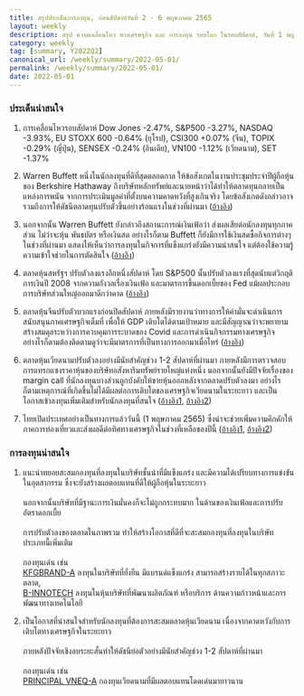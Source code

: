 ```yaml
---
title: สรุปประเด็นการลงทุน, ก่อนสัปดาห์วันที่ 2 - 6 พฤษภาคม 2565
layout: weekly
description: สรุป ความเคลื่อนไหว ทางเศรษฐกิจ และ การลงทุน รอบโลก ในรอบสัปดาห์, วันที่ 1 พฤษภาคม 2565
category: weekly
tag: [summary, Y2022Q2]
canonical_url: /weekly/summary/2022-05-01/
permalink: /weekly/summary/2022-05-01/
date: 2022-05-01
---
```


### ประเด็นน่าสนใจ

1. การเคลื่อนไหวรอบสัปดาห์ Dow Jones -2.47%, S&P500 -3.27%, NASDAQ -3.93%, EU STOXX 600 -0.64% (ยุโรป), CSI300 +0.07% (จีน), TOPIX -0.29% (ญี่ปุ่น), SENSEX -0.24% (อินเดีย), VN100 -1.12% (เวียดนาม), SET -1.37%

2. Warren Buffett หนึ่งในนักลงทุนที่ดีที่สุดตลอดกาล ให้ข้อสังเกตในงานประชุมประจำปีผู้ถือหุ้นของ Berkshire Hathaway ถึงบริษัทหลักทรัพย์และนายหน้าว่าได้ทำให้ตลาดทุนกลายเป็นแหล่งการพนัน จากการประเมินมูลค่าที่ตั้งบนความคาดหวังที่สูงเกินจริง โดยข้อสังเกตดังกล่าวอาจรวมถึงการให้ดัชนีตลาดทุนปรับตัวขึ้นอย่างร้อนแรงในช่วงที่ผ่านมา
([อ้างอิง](https://www.cnbc.com/2022/04/30/warren-buffett-rips-wall-street-for-turning-the-stock-market-into-a-gambling-parlor.html))

3. นอกจากนั้น Warren Buffett ยังกล่าวถึงสถานะการณ์เงินเฟ้อว่า ส่งผลเสียต่อนักลงทุนทุกภาคส่วน ไม่ว่าจะหุ้น พันธบัตร หรือเงินสด อย่างไรก็ตาม Buffett ก็ยังมีการใช้เงินสดซื้อกิจการต่างๆ ในช่วงที่ผ่านมา แสดงให้เห็นว่าการลงทุนในกิจการที่แข็งแกร่งยังมีความน่าสนใจ แต่ต้องใช้ความรู้ความเข้าใจช่วยในการตัดสินใจ
([อ้างอิง](https://www.cnbc.com/2022/04/30/berkshire-hathaway-annual-meeting-live-updates.html))

4. ตลาดหุ้นสหรัฐฯ ปรับตัวลงแรงอีกหนึ่งสัปดาห์ โดย S&P500 นั้นปรับตัวลงแรงที่สุดนับแต่วิกฤติการเงินปี 2008 จากความกังวลเรื่องเงินเฟ้อ และมาตรการขึ้นดอกเบี้ยของ Fed แม้ผลประกอบการบริษัทส่วนใหญ่ออกมาดีกว่าคาด
([อ้างอิง](https://www.cnbc.com/2022/04/28/stock-market-futures-open-to-close-news.html)) 

5. ตลาดหุ้นจีนปรับตัวบวกแรงก่อนปิดสัปดาห์ ภายหลังมีรายงานว่าทางการให้คำมั่นจะดำเนินการสนับสนุนภาคเศรษฐกิจเต็มที่ เพื่อให้ GDP เติบโตได้ตามเป้าหมาย และมีสัญญาณว่าจะพยายามสร้างสมดุลระหว่างการควบคุมการระบาดของ Covid และการดำเนินกิจกรรมทางเศรษฐกิจ อย่างไรก็ตามต้องติดตามดูว่าจะมีมาตรการที่เป็นทางการออกมาเมื่อไหร่
([อ้างอิง](https://www.cnbc.com/2022/04/29/asia-markets-wall-street-surge-overnight-apple-suppliers-japanese-yen-currencies-oil.html)) 

6. ตลาดหุ้นเวียดนามปรับตัวลงอย่างมีนัยสำคัญช่วง 1-2 สัปดาห์ที่ผ่านมา ภายหลังมีการตรวจสอบการแทรกแซงราคาหุ้นของบริษัทอสังหาริมทรัพย์รายใหญ่แห่งหนึ่ง นอกจากนั้นยังมีปัจจัยเรื่องของ margin call ที่นักลงทุนบางส่วนถูกบังคับให้ขายหุ้นออกหลังจากตลาดปรับตัวลงมา อย่างไรก็ตามเหตุการณ์ที่เกิดขึ้นไม่ได้มีผลต่อการเติบโตของเศรษฐกิจเวียดนามในระยะยาว และเป็นโอกาสเข้าลงทุนเพิ่มเติมสำหรับนักลงทุนที่สนใจ
([อ้างอิง1](https://www.kasikornasset.com/th/market-update/Pages/04-Update-Stock-Exchange-Vietnam.aspx), 
[อ้างอิง2](https://www.finnomena.com/finnomena-ic/finnomena-market-alert-vni-4/)) 

7. ไทยเปิดประเทศอย่างเป็นทางการแล้ววันนี้ (1 พฤษภาคม 2565) ซึ่งน่าจะช่วยเพิ่มความคึกคักให้ภาคการท่องเที่ยวและส่งผลดีต่อทิศทางเศรษฐกิจในช่วงที่เหลือของปีนี้
([อ้างอิง1](https://www.posttoday.com/economy/news/681899), 
[อ้างอิง2](https://www.finnomena.com/the-opportunity/news-update-22-04-2022-2/)) 



### การลงทุนน่าสนใจ

1. แนะนำทยอยสะสมกองทุนที่ลงทุนในบริษัทชั้นนำที่มีแข็งแกร่ง และมีความได้เปรียบทางการแข่งขันในอุตสากรรม ซึ่งจะยังสร้างผลตอบแทนที่ดีให้ผู้ถือหุ้นในระยะยาว<br><br>
นอกจากนั้นบริษัทที่มีฐานะการเงินมั่นคงก็จะไม่ถูกกระทบมาก ในด้านของเงินเฟ้อและการปรับอัตราดอกเบี้ย<br><br>
การปรับตัวลงของตลาดในภาพรวม ทำให้สร้างโอกาสที่ดีที่จะสะสมกองทุนที่ลงทุนในบริษัทประเภทนี้เพิ่มเติม<br><br>
กองทุนเด่น เช่น  
[KFGBRAND-A](https://www.finnomena.com/fund/KFGBRAND-A) ลงทุนในบริษัทที่ยั่งยืน มีแบรนด์แข็งแกร่ง สามารถสร้างรายได้ในทุกสภาวะตลาด,  
[B-INNOTECH](https://www.finnomena.com/fund/B-INNOTECH) ลงทุนในหุ้นบริษัทที่พัฒนาผลิตภัณฑ์ หรือบริการ ด้านความก้าวหน้าและการพัฒนาทางเทคโนโลยี

2. เป็นโอกาสที่น่าสนใจสำหรับนักลงทุนที่ต้องการสะสมตลาดหุ้นเวียดนาม เนื่องจากคาดหวังกับการเติบโตทางเศรษฐกิจในระยะยาว<br><br>
ภายหลังปัจจัยเชิงลบระยะสั้นทำให้ดัชนีย่อตัวอย่างมีนัยสำคัญช่วง 1-2 สัปดาห์ที่ผ่านมา<br><br>
กองทุนเด่น เช่น  
[PRINCIPAL VNEQ-A](https://www.finnomena.com/fund/PRINCIPAL%20VNEQ-A) กองทุนเวียดนามที่มีผลตอบแทนโดดเด่นมายาวนาน